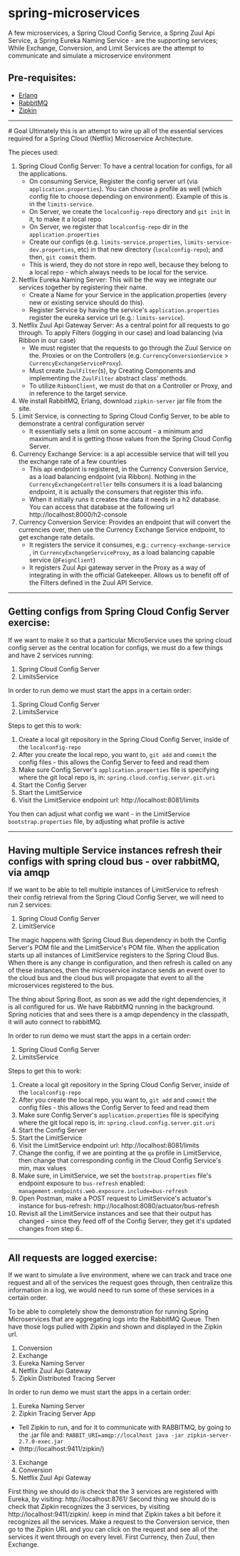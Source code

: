 # spring-microservices
A few microservices, a Spring Cloud Config Service, a Spring Zuul Api Service, a Spring Eureka Naming Service - are the supporting services; While Exchange, Conversion, and Limit Services are the attempt to communicate 
and simulate a microservice environment


## Pre-requisites:
<ul>
<li><a href="https://www.erlang.org/downloads">Erlang</a></li>
<li><a href="https://www.rabbitmq.com/install-windows.html">RabbitMQ</a></li>
<li><a href="https://zipkin.io/pages/quickstart.html">Zipkin</a></li>
</ul>

<hr />
# Goal
Ultimately this is an attempt to wire up all of the essential services required for a 
Spring Cloud (Netflix) Microservice Architecture.

The pieces used:
1. Spring Cloud Config Server: To have a central location for configs, for all the applications.
	- On consuming Service, Register the config server url (via `application.properties`). You can choose a profile as well (which config file to choose depending on environment). Example of this is in the `limits-service`.
	- On Server, we create the `localconfig-repo` directory and `git init` in it, to make it a local repo
	- On Server, we register that `localconfig-repo` dir in the `application.properties`
	- Create our configs (e.g. `limits-service.properties`, `limits-service-dev.properties`, etc) in that new directory (`localconfig-repo`); and then, `git commit` them.
	 - This is wierd, they do not store in repo well, because they belong to a local repo - which always needs to be local for the service.
2. Netflix Eureka Naming Server: This will be the way we integrate our services together by registering their name.
	- Create a Name for your Service in the application.properties (every new or existing service should do this). 
	- Register Service by having the service's `application.properties` register the eureka service url (e.g.: `limits-service`).
3. Netflix Zuul Api Gateway Server: As a central point for all requests to go through. To apply Filters (logging in our case) and load balancing (via Ribbon in our case)
	- We must register that the requests to go through the Zuul Service on the.
		Proxies or on the Controllers (e.g. `CurrencyConversionService` > `CurrencyExchangeServiceProxy`).
	- Must create `ZuulFilter`(s), by Creating Components and implementing the `ZuulFilter` abstract class' methods.
	- To utilize `RibbonClient`, we must do that on a Controller or Proxy, and in reference to the target service.
4. We install RabbitMQ, Erlang, download `zipkin-server` jar file from the site.
5. Limit Service, is connecting to Spring Cloud Config Server, to be able to demonstrate a central configuration server
	- It essentially sets a limit on some account - a minimum and maximum and it is getting those values from the Spring Cloud Config Server.
6. Currency Exchange Service: is a api accessible service that will tell you the exchange rate of a few countries
	- This api endpoint is registered, in the Currency Conversion Service, as a load balancing endpoint (via Ribbon). Nothing in the `CurrencyExchangeController` tells consumers it is a load balancing endpoint, it is actually the consumers that register this info.
	- When it initially runs it creates the data it needs in a h2 database. You can access that database at the following url http://localhost:8000/h2-console
7. Currency Conversion Service: Provides an endpoint that will convert the currencies over, then use the Currency Exchange Service endpoint, to get exchange rate details.
	- It registers the service it consumes, e.g.: `currency-exchange-service` , in `CurrencyExchangeServiceProxy`, as a load balancing capable service (`@FeignClient`)
	- It registers Zuul Api gateway server in the Proxy as a way of integrating in with the official Gatekeeper. Allows us to benefit off of the Filters defined in the Zuul API Service.

<hr />


## Getting configs from Spring Cloud Config Server exercise:
If we want to make it so that a particular MicroService uses the spring cloud config server as the central location for configs,
we must do a few things and have 2 services running:
1. Spring Cloud Config Server
2. LimitsService

In order to run demo we must start the apps in a certain order:
1. Spring Cloud Config Server
2. LimitsService

Steps to get this to work:
1. Create a local git repository in the Spring Cloud Config Server, inside of the `localconfig-repo`
2. After you create the local repo, you want to, `git add` and `commit` the config files - this allows the Config Server to feed and read them
3. Make sure Config Server's `application.properties` file is specifying where the git local repo is, in: `spring.cloud.config.server.git.uri`
3. Start the Config Server
4. Start the LimitService
5. Visit the LimitService endpoint url: http://localhost:8081/limits

You then can adjust what config we want - in the LimitService `bootstrap.properties` file, by adjusting what profile is active

<hr />

## Having multiple Service instances refresh their configs with spring cloud bus - over rabbitMQ, via amqp
If we want to be able to tell multiple instances of LimitService to refresh their config retrieval from the Spring Cloud Config Server,
we will need to run 2 services:
1. Spring Cloud Config Server
2. LimitService

The magic happens with Spring Cloud Bus dependency in both the Config Server's POM file and the LimitService's POM file. 
When the application starts up all instances of LimitService registers to the Spring Cloud Bus. When there is any change 
in configuration, and then refresh is called on any of these instances, then the microservice instance sends an event 
over to the cloud bus and the cloud bus will propagate that event to all the microservices registered to the bus.

The thing about Spring Boot, as soon as we add the right dependencies, it is all configured for us. We have RabbitMQ 
running in the background. Spring noticies that and sees there is a amqp dependency in the classpath, it will auto 
connect to rabbitMQ.

In order to run demo we must start the apps in a certain order:
1. Spring Cloud Config Server
2. LimitsService

Steps to get this to work:
1. Create a local git repository in the Spring Cloud Config Server, inside of the `localconfig-repo`
2. After you create the local repo, you want to, `git add` and `commit` the config files - this allows the Config Server to feed and read them
3. Make sure Config Server's `application.properties` file is specifying where the git local repo is, in: `spring.cloud.config.server.git.uri`
3. Start the Config Server
4. Start the LimitService
5. Visit the LimitService endpoint url: http://localhost:8081/limits
6. Change the config, if we are pointing at the `qa` profile in LimitService, then change that corresponding config in the Cloud Config Service's min, max values
7. Make sure, in LimitService, we set the `bootstrap.properties` file's endpoint exposure to `bus-refresh` enabled: `management.endpoints.web.exposure.include=bus-refresh`
8. Open Postman, make a POST request to LimitService's actuator's instance for bus-refresh: http://localhost:8080/actuator/bus-refresh
9. Revisit all the LimitService instances and see that their output has changed - since they feed off of the Config Server, they get it's updated changes from step 6..

<hr />


## All requests are logged exercise:
If we want to simulate a live environment, where we can track and trace one request
and all of the services the request goes through, then centralize this information in a log, we 
would need to run some of these services in a certain order.

To be able to completely show the demonstration for running Spring Microservices that are aggregating logs into the RabbitMQ Queue. 
Then have those logs pulled with Zipkin and shown and displayed in the Zipkin url.
1. Conversion
2. Exchange
3. Eureka Naming Server
4. Netflix Zuul Api Gateway
5. Zipkin Distributed Tracing Server 

In order to run demo we must start the apps in a certain order:
1. Eureka Naming Server
2. Zipkin Tracing Server App 
 - Tell Zipkin to run, and for it to communicate with RABBITMQ, by going to the .jar file and: `RABBIT_URI=amqp://localhost java -jar zipkin-server-2.7.0-exec.jar`
 - (http://localhost:9411/zipkin/)
3. Exchange
4. Conversion
5. Netflix Zuul Api Gateway

First thing we should do is check that the 3 services are registered with Eureka, by visiting: http://localhost:8761/
Second thing we should do is check that Zipkin recognizes the 3 services, by visiting http://localhost:9411/zipkin/. keep in mind that Zipkin takes a bit before it recognizes all the services.
Make a request to the Conversion service, then go to the Zipkin URL and you can click on the request and see all of the services it went through on every level. First Currency, then Zuul, then Exchange.







	
	
	
	
	
	
	
	
	